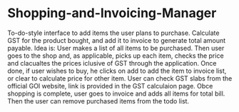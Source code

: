 # Shopping-and-Invoicing-Manager
To-do-style interface to add items the user plans to purchase. Calculate GST for the product bought, and add it to invoice to generate total amount payable.
Idea is: User makes a list of all items to be purchased. Then user goes to the shop and, as applicable, picks up each item, checks the price and clacualtes the prices iclusive of GST through the application. Once done, if user wishes to buy, he clicks on add to add the item to invoice list, or clear to calculate price for other item. 
User can check GST slabs from the official GOI website, link is provided in the GST calculaion page. Obce shopping is complete, user goes to invoice and adds all items for total bill.
Then the user can remove purchased items from the todo list. 
